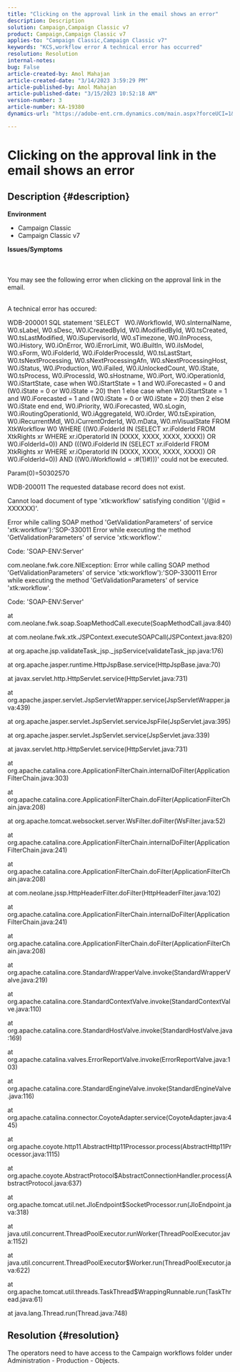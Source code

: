 ```yaml
---
title: "Clicking on the approval link in the email shows an error"
description: Description
solution: Campaign,Campaign Classic v7
product: Campaign,Campaign Classic v7
applies-to: "Campaign Classic,Campaign Classic v7"
keywords: "KCS,workflow error A technical error has occurred"
resolution: Resolution
internal-notes: 
bug: False
article-created-by: Amol Mahajan
article-created-date: "3/14/2023 3:59:29 PM"
article-published-by: Amol Mahajan
article-published-date: "3/15/2023 10:52:18 AM"
version-number: 3
article-number: KA-19380
dynamics-url: "https://adobe-ent.crm.dynamics.com/main.aspx?forceUCI=1&pagetype=entityrecord&etn=knowledgearticle&id=0aced72d-81c2-ed11-83ff-6045bd0065b6"

---
```

# Clicking on the approval link in the email shows an error

## Description {#description}

<b>Environment</b>
- Campaign Classic
- Campaign Classic v7



<b>Issues/Symptoms</b><br><br> <br><br>You may see the following error when clicking on the approval link in the email.<br><br>


A technical error has occured:

WDB-200001 SQL statement 'SELECT   W0.iWorkflowId, W0.sInternalName, W0.sLabel, W0.sDesc, W0.iCreatedById, W0.iModifiedById, W0.tsCreated, W0.tsLastModified, W0.iSupervisorId, W0.sTimezone, W0.iInProcess, W0.iHistory, W0.iOnError, W0.iErrorLimit, W0.iBuiltIn, W0.iIsModel, W0.sForm, W0.iFolderId, W0.iFolderProcessId, W0.tsLastStart, W0.tsNextProcessing, W0.sNextProcessingAfn, W0.sNextProcessingHost, W0.iStatus, W0.iProduction, W0.iFailed, W0.iUnlockedCount, W0.iState, W0.tsProcess, W0.iProcessId, W0.sHostname, W0.iPort, W0.iOperationId, W0.iStartState, case when W0.iStartState = 1 and W0.iForecasted = 0 and (W0.iState = 0 or W0.iState = 20) then 1 else case when W0.iStartState = 1 and W0.iForecasted = 1 and (W0.iState = 0 or W0.iState = 20) then 2 else W0.iState end end, W0.iPriority, W0.iForecasted, W0.sLogin, W0.iRoutingOperationId, W0.iAggregateId, W0.iOrder, W0.tsExpiration, W0.iRecurrentMdl, W0.iCurrentOrderId, W0.mData, W0.mVisualState FROM XtkWorkflow W0 WHERE ((W0.iFolderId IN (SELECT xr.iFolderId FROM XtkRights xr WHERE xr.iOperatorId IN (XXXX, XXXX, XXXX, XXXX)) OR W0.iFolderId=0)) AND (((W0.iFolderId IN (SELECT xr.iFolderId FROM XtkRights xr WHERE xr.iOperatorId IN (XXXX, XXXX, XXXX, XXXX)) OR W0.iFolderId=0)) AND ((W0.iWorkflowId = :#(1)#)))' could not be executed.

Param(0)=50302570



WDB-200011 The requested database record does not exist.

Cannot load document of type 'xtk:workflow' satisfying condition '(/@id = XXXXXX)'.



Error while calling SOAP method 'GetValidationParameters' of service 'xtk:workflow'):'SOP-330011 Error while executing the method 'GetValidationParameters' of service 'xtk:workflow'.'



Code: 'SOAP-ENV:Server'

com.neolane.fwk.core.NlException: Error while calling SOAP method 'GetValidationParameters' of service 'xtk:workflow'):'SOP-330011 Error while executing the method 'GetValidationParameters' of service 'xtk:workflow'.

Code: 'SOAP-ENV:Server'

at com.neolane.fwk.soap.SoapMethodCall.execute(SoapMethodCall.java:840)

at com.neolane.fwk.xtk.JSPContext.executeSOAPCall(JSPContext.java:820)

at org.apache.jsp.validateTask_jsp._jspService(validateTask_jsp.java:176)

at org.apache.jasper.runtime.HttpJspBase.service(HttpJspBase.java:70)

at javax.servlet.http.HttpServlet.service(HttpServlet.java:731)

at org.apache.jasper.servlet.JspServletWrapper.service(JspServletWrapper.java:439)

at org.apache.jasper.servlet.JspServlet.serviceJspFile(JspServlet.java:395)

at org.apache.jasper.servlet.JspServlet.service(JspServlet.java:339)

at javax.servlet.http.HttpServlet.service(HttpServlet.java:731)

at org.apache.catalina.core.ApplicationFilterChain.internalDoFilter(ApplicationFilterChain.java:303)

at org.apache.catalina.core.ApplicationFilterChain.doFilter(ApplicationFilterChain.java:208)

at org.apache.tomcat.websocket.server.WsFilter.doFilter(WsFilter.java:52)

at org.apache.catalina.core.ApplicationFilterChain.internalDoFilter(ApplicationFilterChain.java:241)

at org.apache.catalina.core.ApplicationFilterChain.doFilter(ApplicationFilterChain.java:208)

at com.neolane.jssp.HttpHeaderFilter.doFilter(HttpHeaderFilter.java:102)

at org.apache.catalina.core.ApplicationFilterChain.internalDoFilter(ApplicationFilterChain.java:241)

at org.apache.catalina.core.ApplicationFilterChain.doFilter(ApplicationFilterChain.java:208)

at org.apache.catalina.core.StandardWrapperValve.invoke(StandardWrapperValve.java:219)

at org.apache.catalina.core.StandardContextValve.invoke(StandardContextValve.java:110)

at org.apache.catalina.core.StandardHostValve.invoke(StandardHostValve.java:169)

at org.apache.catalina.valves.ErrorReportValve.invoke(ErrorReportValve.java:103)

at org.apache.catalina.core.StandardEngineValve.invoke(StandardEngineValve.java:116)

at org.apache.catalina.connector.CoyoteAdapter.service(CoyoteAdapter.java:445)

at org.apache.coyote.http11.AbstractHttp11Processor.process(AbstractHttp11Processor.java:1115)

at org.apache.coyote.AbstractProtocol$AbstractConnectionHandler.process(AbstractProtocol.java:637)

at org.apache.tomcat.util.net.JIoEndpoint$SocketProcessor.run(JIoEndpoint.java:318)

at java.util.concurrent.ThreadPoolExecutor.runWorker(ThreadPoolExecutor.java:1152)

at java.util.concurrent.ThreadPoolExecutor$Worker.run(ThreadPoolExecutor.java:622)

at org.apache.tomcat.util.threads.TaskThread$WrappingRunnable.run(TaskThread.java:61)

at java.lang.Thread.run(Thread.java:748)


## Resolution {#resolution}


The operators need to have access to the Campaign workflows folder under Administration - Production - Objects.
